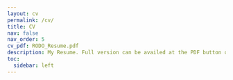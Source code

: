 ```yaml
---
layout: cv
permalink: /cv/
title: CV
nav: false
nav_order: 5
cv_pdf: RODO_Resume.pdf
description: My Resume. Full version can be availed at the PDF button on top right.
toc:
  sidebar: left
---
```

